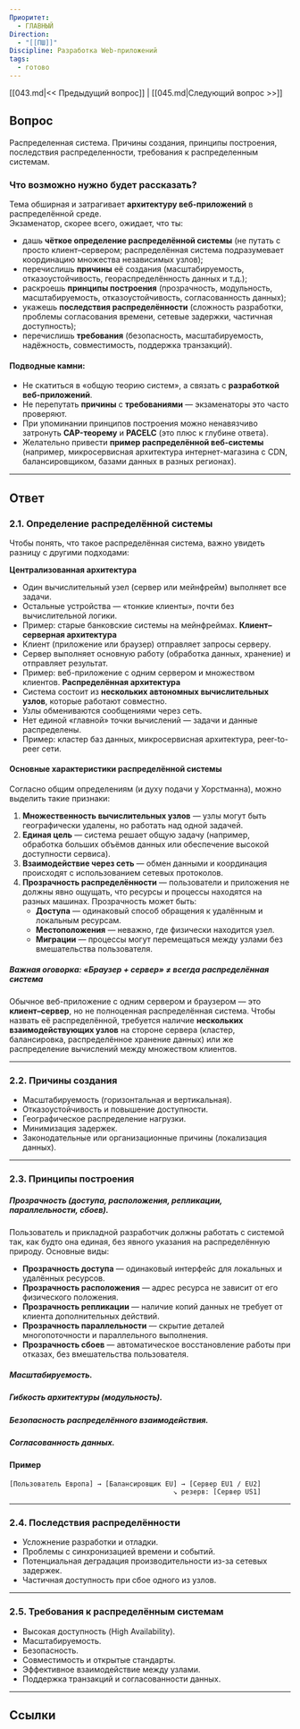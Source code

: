 ```yaml
---
Приоритет:
  - ГЛАВНЫЙ
Direction:
  - "[[ПШ]]"
Discipline: Разработка Web-приложений
tags:
  - готово
---
```

[[043.md|<< Предыдущий вопрос]] | [[045.md|Следующий вопрос >>]]
## Вопрос
Распределенная система. Причины создания, принципы построения, последствия распределенности, требования к распределенным системам.

### Что возможно нужно будет рассказать?
Тема обширная и затрагивает **архитектуру веб-приложений** в распределённой среде.  
Экзаменатор, скорее всего, ожидает, что ты:
- дашь **чёткое определение распределённой системы** (не путать с просто клиент–сервером; распределённая система подразумевает координацию множества независимых узлов);
- перечислишь **причины** её создания (масштабируемость, отказоустойчивость, геораспределённость данных и т.д.);
- раскроешь **принципы построения** (прозрачность, модульность, масштабируемость, отказоустойчивость, согласованность данных);
- укажешь **последствия распределённости** (сложность разработки, проблемы согласования времени, сетевые задержки, частичная доступность);
- перечислишь **требования** (безопасность, масштабируемость, надёжность, совместимость, поддержка транзакций).
#### Подводные камни:
- Не скатиться в «общую теорию систем», а связать с **разработкой веб-приложений**.
- Не перепутать **причины** с **требованиями** — экзаменаторы это часто проверяют.
- При упоминании принципов построения можно ненавязчиво затронуть **CAP-теорему** и **PACELC** (это плюс к глубине ответа).
- Желательно привести **пример распределённой веб-системы** (например, микросервисная архитектура интернет-магазина с CDN, балансировщиком, базами данных в разных регионах).

---
## Ответ
### **2.1. Определение распределённой системы**
Чтобы понять, что такое распределённая система, важно увидеть разницу с другими подходами:

**Централизованная архитектура**
- Один вычислительный узел (сервер или мейнфрейм) выполняет все задачи.
- Остальные устройства — «тонкие клиенты», почти без вычислительной логики.
- Пример: старые банковские системы на мейнфреймах.
**Клиент–серверная архитектура**
- Клиент (приложение или браузер) отправляет запросы серверу.
- Сервер выполняет основную работу (обработка данных, хранение) и отправляет результат.
- Пример: веб-приложение с одним сервером и множеством клиентов.
**Распределённая архитектура**
- Система состоит из **нескольких автономных вычислительных узлов**, которые работают совместно.
- Узлы обмениваются сообщениями через сеть.
- Нет единой «главной» точки вычислений — задачи и данные распределены.
- Пример: кластер баз данных, микросервисная архитектура, peer-to-peer сети.
#### Основные характеристики распределённой системы
Согласно общим определениям (и духу подачи у Хорстманна), можно выделить такие признаки:

1. **Множественность вычислительных узлов** — узлы могут быть географически удалены, но работать над одной задачей.
2. **Единая цель** — система решает общую задачу (например, обработка больших объёмов данных или обеспечение высокой доступности сервиса).
3. **Взаимодействие через сеть** — обмен данными и координация происходят с использованием сетевых протоколов.
4. **Прозрачность распределённости** — пользователи и приложения не должны явно ощущать, что ресурсы и процессы находятся на разных машинах. Прозрачность может быть:
	- **Доступа** — одинаковый способ обращения к удалённым и локальным ресурсам.
	- **Местоположения** — неважно, где физически находится узел.
	- **Миграции** — процессы могут перемещаться между узлами без вмешательства пользователя.
##### Важная оговорка: «Браузер + сервер» ≠ всегда распределённая система
Обычное веб-приложение с одним сервером и браузером — это **клиент–сервер**, но не полноценная распределённая система. Чтобы назвать её распределённой, требуется наличие **нескольких взаимодействующих узлов** на стороне сервера (кластер, балансировка, распределённое хранение данных) или же распределение вычислений между множеством клиентов.

---
### **2.2. Причины создания**
- Масштабируемость (горизонтальная и вертикальная).
- Отказоустойчивость и повышение доступности.
- Географическое распределение нагрузки.
- Минимизация задержек.
- Законодательные или организационные причины (локализация данных).

---
### **2.3. Принципы построения**
##### Прозрачность (доступа, расположения, репликации, параллельности, сбоев).
Пользователь и прикладной разработчик должны работать с системой так, как будто она единая, без явного указания на распределённую природу. Основные виды:
- **Прозрачность доступа** — одинаковый интерфейс для локальных и удалённых ресурсов.
- **Прозрачность расположения** — адрес ресурса не зависит от его физического положения.
- **Прозрачность репликации** — наличие копий данных не требует от клиента дополнительных действий.
- **Прозрачность параллельности** — скрытие деталей многопоточности и параллельного выполнения.
- **Прозрачность сбоев** — автоматическое восстановление работы при отказах, без вмешательства пользователя.
##### Масштабируемость.
##### Гибкость архитектуры (модульность).
##### Безопасность распределённого взаимодействия.
##### Согласованность данных.
#### Пример
```
[Пользователь Европа] → [Балансировщик EU] → [Сервер EU1 / EU2]
			                             ↘ резерв: [Сервер US1]
```

---
### **2.4. Последствия распределённости**
- Усложнение разработки и отладки.
- Проблемы с синхронизацией времени и событий.
- Потенциальная деградация производительности из-за сетевых задержек.
- Частичная доступность при сбое одного из узлов.

---
### **2.5. Требования к распределённым системам**
- Высокая доступность (High Availability).
- Масштабируемость.
- Безопасность.
- Совместимость и открытые стандарты.
- Эффективное взаимодействие между узлами.
- Поддержка транзакций и согласованности данных.

---
## Ссылки
